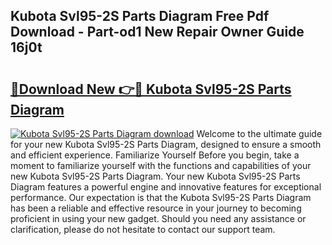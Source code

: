 ## Kubota Svl95-2S Parts Diagram Free Pdf Download - Part-od1 New Repair Owner Guide 16j0t

# <h2><a href="http://dfnx98.blite.top/?on=Kubota+Svl95-2S+Parts+Diagram">🔗Download New 👉🔴 Kubota Svl95-2S Parts Diagram</a></h2>

[![Kubota Svl95-2S Parts Diagram download](https://i.imgur.com/lujVjoI.png)](http://dfnx98.blite.top/?on=Kubota+Svl95-2S+Parts+Diagram)
Welcome to the ultimate guide for your new Kubota Svl95-2S Parts Diagram, designed to ensure a smooth and efficient experience. Familiarize Yourself Before you begin, take a moment to familiarize yourself with the functions and capabilities of your new Kubota Svl95-2S Parts Diagram. Your new Kubota Svl95-2S Parts Diagram features a powerful engine and innovative features for exceptional performance. Our expectation is that the Kubota Svl95-2S Parts Diagram has been a reliable and effective resource in your journey to becoming proficient in using your new gadget. Should you need any assistance or clarification, please do not hesitate to contact our support team.
